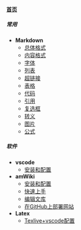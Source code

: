 
#### [首页](?file=home-首页)

##### 常用
- **Markdown**
    - [总体格式](?file=001-常用/001-Markdown/001-总体格式 "总体格式")
    - [内容格式](?file=001-常用/001-Markdown/002-内容格式 "内容格式")
    - [字体](?file=001-常用/001-Markdown/003-字体 "字体")
    - [列表](?file=001-常用/001-Markdown/004-列表 "列表")
    - [超链接](?file=001-常用/001-Markdown/005-超链接 "超链接")
    - [表格](?file=001-常用/001-Markdown/006-表格 "表格")
    - [代码](?file=001-常用/001-Markdown/007-代码 "代码")
    - [引用](?file=001-常用/001-Markdown/008-引用 "引用")
    - [复选框](?file=001-常用/001-Markdown/009-复选框 "复选框")
    - [转义](?file=001-常用/001-Markdown/010-转义 "转义")
    - [图片](?file=001-常用/001-Markdown/011-图片 "图片")
    - [公式](?file=001-常用/001-Markdown/012-公式 "公式")

##### 软件
- **vscode**
    - [安装和配置](?file=002-软件/001-vscode/001-安装和配置 "安装和配置")
- **amWiki**
    - [安装和配置](?file=002-软件/002-amWiki/001-安装和配置 "安装和配置")
    - [快速上手](?file=002-软件/002-amWiki/002-快速上手 "快速上手")
    - [编辑文库](?file=002-软件/002-amWiki/003-编辑文库 "编辑文库")
    - [在GitHub上部署网站](?file=002-软件/002-amWiki/004-在GitHub上部署网站 "在GitHub上部署网站")
- **Latex**
    - [Texlive+vscode配置](?file=002-软件/003-Latex/01-Texlive+vscode配置 "Texlive+vscode配置")
